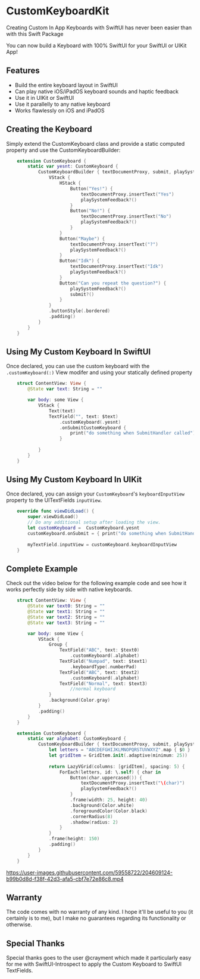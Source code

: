 # CustomKeyboardKit
Creating Custom In App Keyboards with SwiftUI has never been easier than with this Swift Package

You can now build a Keyboard with 100% SwiftUI for your SwiftUI or UIKit App!

## Features
- Build the entire keyboard layout in SwiftUI
- Can play native iOS/iPadOS keyboard sounds and haptic feedback
- Use it in UIKit or SwiftUI
- Use it parallelly to any native keyboard
- Works flawlessly on iOS and iPadOS

## Creating the Keyboard
Simply extend the CustomKeyboard class and provide a static computed property and use the CustomKeyboardBuilder: 
```swift
    extension CustomKeyboard {
        static var yesnt: CustomKeyboard {
            CustomKeyboardBuilder { textDocumentProxy, submit, playSystemFeedback in
                VStack {
                    HStack {
                        Button("Yes!") {
                            textDocumentProxy.insertText("Yes")
                            playSystemFeedback?()
                        }
                        Button("No!") {
                            textDocumentProxy.insertText("No")
                            playSystemFeedback?()
                        }
                    }
                    Button("Maybe") {
                        textDocumentProxy.insertText("?")
                        playSystemFeedback?()
                    }
                    Button("Idk") {
                        textDocumentProxy.insertText("Idk")
                        playSystemFeedback?()
                    }
                    Button("Can you repeat the question?") {
                        playSystemFeedback?()
                        submit?()
                    }
                }
                .buttonStyle(.bordered)
                .padding()
            }
        }
    }
```

## Using My Custom Keyboard In SwiftUI
Once declared, you can use the custom keyboard with the `.customKeyboard(:)` View modifer and using your statically defined property
```swift
    struct ContentView: View {
        @State var text: String = ""

        var body: some View {
            VStack {
                Text(text)
                TextField("", text: $text)
                    .customKeyboard(.yesnt)
                    .onSubmitCustomKeyboard {
                        print("do something when SubmitHandler called")
                    }
                
            }
        }
    }
```

## Using My Custom Keyboard In UIKit
Once declared, you can assign your `CustomKeyboard`'s `keyboardInputView` property to the UITextFields `inputView`.
```swift
    override func viewDidLoad() {
        super.viewDidLoad()
        // Do any additional setup after loading the view.
        let customKeyboard =  CustomKeyboard.yesnt
        customKeyboard.onSubmit = { print("do something when SubmitHandler called") }
        
        myTextField.inputView = customKeyboard.keyboardInputView
    }
```


## Complete Example
Check out the video below for the following example code and see how it works perfectly side by side with native keyboards.

```swift
    struct ContentView: View {
        @State var text0: String = ""
        @State var text1: String = ""
        @State var text2: String = ""
        @State var text3: String = ""

        var body: some View {
            VStack {
                Group {
                    TextField("ABC", text: $text0)
                        .customKeyboard(.alphabet)
                    TextField("Numpad", text: $text1)
                        .keyboardType(.numberPad)
                    TextField("ABC", text: $text2)
                        .customKeyboard(.alphabet)
                    TextField("Normal", text: $text3)
                        //normal keyboard
                }
                .background(Color.gray)
            }
            .padding()
        }
    }

    extension CustomKeyboard {
        static var alphabet: CustomKeyboard {
            CustomKeyboardBuilder { textDocumentProxy, submit, playSystemFeedback in
                let letters = "ABCDEFGHIJKLMNOPQRSTUVWXYZ".map { $0 }
                let gridItem = GridItem.init(.adaptive(minimum: 25))
                
                return LazyVGrid(columns: [gridItem], spacing: 5) {
                    ForEach(letters, id: \.self) { char in
                        Button(char.uppercased()) {
                            textDocumentProxy.insertText("\(char)")
                            playSystemFeedback?()
                        }
                        .frame(width: 25, height: 40)
                        .background(Color.white)
                        .foregroundColor(Color.black)
                        .cornerRadius(8)
                        .shadow(radius: 2)
                    }
                }
                .frame(height: 150)
                .padding()
            }
        }
    }
```

https://user-images.githubusercontent.com/59558722/204609124-b99b0d8d-f38f-42d3-afa5-cbf7e72e86c8.mp4


## Warranty
The code comes with no warranty of any kind. I hope it'll be useful to you (it certainly is to me), but I make no guarantees regarding its functionality or otherwise.

## Special Thanks
Special thanks goes to the user @crayment which made it particularly easy for me with SwiftUI-Introspect to apply the Custom Keyboard to SwiftUI TextFields.

